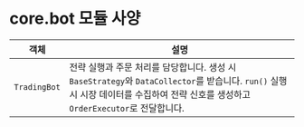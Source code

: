 # core.bot 모듈 사양

| 객체 | 설명 |
|------|------|
| `TradingBot` | 전략 실행과 주문 처리를 담당합니다. 생성 시 `BaseStrategy`와 `DataCollector`를 받습니다. `run()` 실행 시 시장 데이터를 수집하여 전략 신호를 생성하고 `OrderExecutor`로 전달합니다. |
